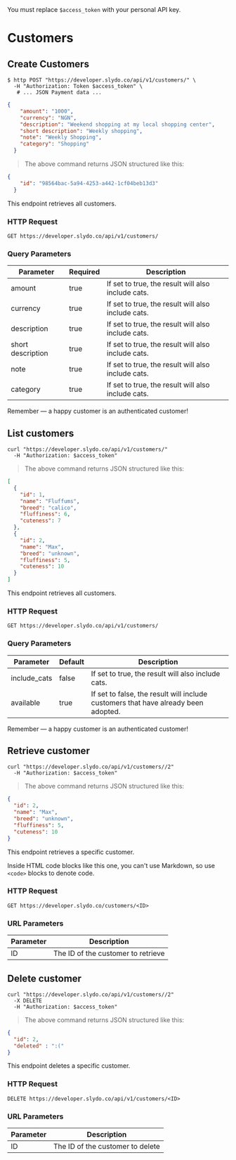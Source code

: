 <aside class="notice">
You must replace <code>$access_token</code> with your personal API key.
</aside>

# Customers

## Create Customers

```shell
$ http POST "https://developer.slydo.co/api/v1/customers/" \
  -H "Authorization: Token $access_token" \
   # ... JSON Payment data ...
```

```json
{
    "amount": "1000",
    "currency": "NGN",
    "description": "Weekend shopping at my local shopping center",
    "short description": "Weekly shopping",
    "note": "Weekly Shopping",
    "category": "Shopping"
  }
```

> The above command returns JSON structured like this:

```json
{
    "id": "98564bac-5a94-4253-a442-1cf04beb13d3"
  }
```

This endpoint retrieves all customers.

### HTTP Request

`GET https://developer.slydo.co/api/v1/customers/`

### Query Parameters

Parameter | Required | Description
--------- | ------- | -------------
amount | true | If set to true, the result will also include cats.
currency | true | If set to true, the result will also include cats.
description | true | If set to true, the result will also include cats.
short description | true | If set to true, the result will also include cats.
note | true | If set to true, the result will also include cats.
category | true | If set to true, the result will also include cats.





<aside class="success">
Remember — a happy customer is an authenticated customer!
</aside>

## List customers

```shell
curl "https://developer.slydo.co/api/v1/customers/"
  -H "Authorization: $access_token"
```

> The above command returns JSON structured like this:

```json
[
  {
    "id": 1,
    "name": "Fluffums",
    "breed": "calico",
    "fluffiness": 6,
    "cuteness": 7
  },
  {
    "id": 2,
    "name": "Max",
    "breed": "unknown",
    "fluffiness": 5,
    "cuteness": 10
  }
]
```

This endpoint retrieves all customers.

### HTTP Request

`GET https://developer.slydo.co/api/v1/customers/`

### Query Parameters

Parameter | Default | Description
--------- | ------- | -----------
include_cats | false | If set to true, the result will also include cats.
available | true | If set to false, the result will include customers that have already been adopted.

<aside class="success">
Remember — a happy customer is an authenticated customer!
</aside>

## Retrieve customer

```shell
curl "https://developer.slydo.co/api/v1/customers//2"
  -H "Authorization: $access_token"
```

> The above command returns JSON structured like this:

```json
{
  "id": 2,
  "name": "Max",
  "breed": "unknown",
  "fluffiness": 5,
  "cuteness": 10
}
```

This endpoint retrieves a specific customer.

<aside class="warning">Inside HTML code blocks like this one, you can't use Markdown, so use <code>&lt;code&gt;</code> blocks to denote code.</aside>

### HTTP Request

`GET https://developer.slydo.co/customers/<ID>`

### URL Parameters

Parameter | Description
--------- | -----------
ID | The ID of the customer to retrieve

## Delete customer

```shell
curl "https://developer.slydo.co/api/v1/customers//2"
  -X DELETE
  -H "Authorization: $access_token"
```

> The above command returns JSON structured like this:

```json
{
  "id": 2,
  "deleted" : ":("
}
```

This endpoint deletes a specific customer.

### HTTP Request

`DELETE https://developer.slydo.co/api/v1/customers/<ID>`

### URL Parameters

Parameter | Description
--------- | -----------
ID | The ID of the customer to delete
